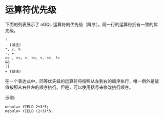 # 运算符优先级

下面的列表展示了 nGQL 运算符的优先级（降序）。同一行的运算符拥有一致的优先级。
```
!
- (减法)
*, /, %
-, +
== , >=, >, <=, <, <>, !=
&&
||
= (赋值)
```

在一个表达式中，同等优先级的运算符将按照从左到右的顺序执行，唯一例外是赋值按照从右往左的顺序执行。但是，可以使用括号来修改执行顺序。

示例:

```
nebula> YIELD 2+3*5;
nebula> YIELD (2+3)*5;
```

